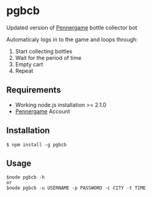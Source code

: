 # pgbcb
Updated version of [Pennergame] bottle collector bot

Automaticaly logs in to the game and loops through:

1. Start collecting bottles
2. Wait for the period of time
3. Empty cart
4. Repeat


## Requirements

* Working node.js installation >= 2.1.0
* [Pennergame] Account


## Installation

    $ npm install -g pgbcb


## Usage

    $node pgbcb -h
    or
    $node pgbcb -u USERNAME -p PASSWORD -c CITY -t TIME

[Pennergame]: https://www.pennergame.de "Pennergame"
[node.js]: https://nodejs.org "node.js"
